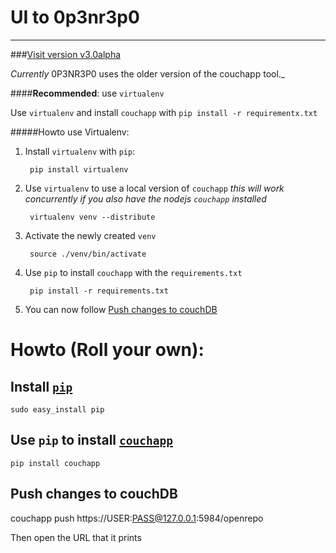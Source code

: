 # UI to 0p3nr3p0
* * *

###[Visit version v3.0alpha](http://www.0p3nr3p0.net/index.html)

_Currently_ 0P3NR3P0 uses the older version of the couchapp tool._

####**Recommended**: use `virtualenv`

Use `virtualenv` and install `couchapp` with `pip install -r
requirementx.txt`

#####Howto use Virtualenv:
1. Install `virtualenv` with `pip`:
	
		pip install virtualenv

2. Use `virtualenv` to use a local version of `couchapp` _this will work concurrently if you also have the nodejs `couchapp` installed_

		virtualenv venv --distribute
		
3. Activate the newly created `venv`

		source ./venv/bin/activate

4. Use `pip` to install `couchapp` with the `requirements.txt`

		pip install -r requirements.txt
5. You can now follow [Push changes to couchDB](#push-changes-to-couchdb)


# Howto (Roll your own):
## Install [`pip`](http://pypi.python.org/pypi/pip)

    sudo easy_install pip

## Use `pip` to install [`couchapp`](http://couchapp.org)

    pip install couchapp


## <a name="usecouchapp"></a>Push changes to couchDB

  couchapp push  https://USER:PASS@127.0.0.1:5984/openrepo

Then open the URL that it prints
